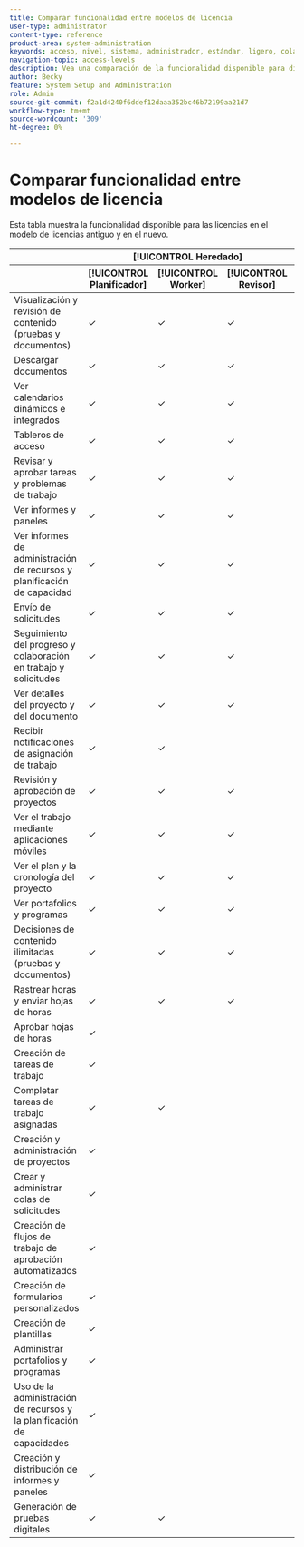 ```yaml
---
title: Comparar funcionalidad entre modelos de licencia
user-type: administrator
content-type: reference
product-area: system-administration
keywords: acceso, nivel, sistema, administrador, estándar, ligero, colaborador
navigation-topic: access-levels
description: Vea una comparación de la funcionalidad disponible para diferentes licencias en el modelo de licencias antiguo y en el nuevo.
author: Becky
feature: System Setup and Administration
role: Admin
source-git-commit: f2a1d4240f6ddef12daaa352bc46b72199aa21d7
workflow-type: tm+mt
source-wordcount: '309'
ht-degree: 0%

---
```


# Comparar funcionalidad entre modelos de licencia

Esta tabla muestra la funcionalidad disponible para las licencias en el modelo de licencias antiguo y en el nuevo.

<table style="table-layout:auto"> 
 <col> 
 <col> 
 <col> 
 <!--col> 
 <col> -->
 <col> 
 <col> 
 <col> 
 <thead> 
  <tr> 
   <th> </th> 
   <th colspan="3">[!UICONTROL Heredado]</th> 
   <!--<th>[!UICONTROL Requestor]</th> 
   <th>[!UICONTROL External]</th> -->
   <th colspan="3">[!UICONTROL Nuevo]</th> 
   </tr> 
 </thead> 
 <thead> 
  <tr> 
   <th> </th> 
   <th>[!UICONTROL Planificador]</th> 
   <th>[!UICONTROL Worker]</th> 
   <th>[!UICONTROL Revisor]</th> 
   <!--<th>[!UICONTROL Requestor]</th> 
   <th>[!UICONTROL External]</th> -->
   <th>[!UICONTROL Standard]</th> 
   <th>[!UICONTROL Luz]</th> 
   <th>[!UICONTROL Contributor]</th> 
  </tr> 
 </thead> 
 <tbody> 
  <tr> 
   <td>Visualización y revisión de contenido (pruebas y documentos)</td> 
   <td>✓</td> 
   <td>✓</td> 
   <td>✓</td> 
   <!--<td>✓</td> 
   <td></td> -->
   <td>✓</td> 
   <td>✓</td> 
   <td>✓</td> 
  </tr> 
  <tr> 
   <td>Descargar documentos</td> 
   <td>✓</td> 
   <td>✓</td> 
   <td>✓</td> 
   <!--<td></td> 
   <td></td> -->
   <td>✓</td> 
   <td>✓</td> 
   <td>✓</td> 
  </tr> 
  <tr> 
   <td>Ver calendarios dinámicos e integrados</td> 
   <td>✓</td> 
   <td>✓</td> 
   <td>✓</td> 
   <!--<td></td> 
   <td></td> -->
   <td>✓</td> 
   <td>✓</td> 
   <td>✓</td> 
  </tr> 
   <tr> 
   <td>Tableros de acceso</td> 
   <td>✓</td> 
   <td>✓</td> 
   <td>✓</td> 
   <!--<td></td> 
   <td></td> -->
   <td>✓</td> 
   <td>✓</td> 
   <td>✓</td> 
  </tr> 
  <tr> 
   <td>Revisar y aprobar tareas y problemas de trabajo</td> 
   <td>✓</td> 
   <td>✓</td> 
   <td>✓</td> 
   <!--<td></td> 
   <td></td> -->
   <td>✓</td> 
   <td>✓</td> 
   <td>✓</td> 
  </tr> 
  <tr> 
   <td>Ver informes y paneles</td> 
   <td>✓</td> 
   <td>✓</td> 
   <td>✓</td> 
   <!--<td></td> 
   <td></td> -->
   <td>✓</td> 
   <td>✓</td> 
   <td>✓</td> 
  </tr> 
  <tr> 
   <td>Ver informes de administración de recursos y planificación de capacidad</td> 
   <td>✓</td> 
   <td>✓</td> 
   <td>✓</td> 
   <!--<td></td> 
   <td></td> -->
   <td>✓</td> 
   <td>✓</td> 
   <td>✓</td> 
  </tr> 
  <tr> 
   <td>Envío de solicitudes</td> 
   <td>✓</td> 
   <td>✓</td> 
   <td>✓</td> 
   <!--<td></td> 
   <td></td> -->
   <td>✓</td> 
   <td>✓</td> 
   <td>✓</td> 
  </tr> 
  <tr> 
   <td>Seguimiento del progreso y colaboración en trabajo y solicitudes</td> 
   <td>✓</td> 
   <td>✓</td> 
   <td>✓</td> 
   <!--<td></td> 
   <td></td> -->
   <td>✓</td> 
   <td>✓</td> 
   <td>✓</td> 
  </tr> 
  <tr> 
   <td>Ver detalles del proyecto y del documento</td> 
   <td>✓</td> 
   <td>✓</td> 
   <td>✓</td> 
   <!--<td></td> 
   <td></td> -->
   <td>✓</td> 
   <td>✓</td> 
   <td>✓</td> 
  </tr> 
  <tr> 
   <td>Recibir notificaciones de asignación de trabajo</td> 
   <td>✓</td> 
   <td>✓</td> 
   <td></td> 
   <!--<td></td> 
   <td></td> -->
   <td>✓</td> 
   <td>✓</td> 
   <td>✓</td> 
  </tr> 
  <tr> 
   <td>Revisión y aprobación de proyectos</td> 
   <td>✓</td> 
   <td>✓</td> 
   <td>✓</td> 
   <!--<td></td> 
   <td></td> -->
   <td>✓</td> 
   <td>✓</td> 
   <td>✓</td> 
  </tr> 
  <tr> 
   <td>Ver el trabajo mediante aplicaciones móviles</td> 
   <td>✓</td> 
   <td>✓</td> 
   <td>✓</td> 
   <!--<td></td> 
   <td></td> -->
   <td>✓</td> 
   <td>✓</td> 
   <td>✓</td> 
  </tr> 
  <tr> 
   <td>Ver el plan y la cronología del proyecto</td> 
   <td>✓</td> 
   <td>✓</td> 
   <td>✓</td> 
   <!--<td></td> 
   <td></td> -->
   <td>✓</td> 
   <td>✓</td> 
   <td>✓</td> 
  </tr> 
  <tr> 
   <td>Ver portafolios y programas</td> 
   <td>✓</td> 
   <td>✓</td> 
   <td>✓</td> 
   <!--<td></td> 
   <td></td> -->
   <td>✓</td> 
   <td>✓</td> 
   <td></td> 
  </tr> 
  <tr> 
   <td>Decisiones de contenido ilimitadas (pruebas y documentos)</td> 
   <td>✓</td> 
   <td>✓</td> 
   <td>✓</td> 
   <!--<td></td> 
   <td></td> -->
   <td>✓</td> 
   <td>✓</td> 
   <td></td> 
  </tr> 
  <tr> 
   <td>Rastrear horas y enviar hojas de horas</td> 
   <td>✓</td> 
   <td>✓</td> 
   <td>✓</td> 
   <!--<td></td> 
   <td></td> -->
   <td>✓</td> 
   <td></td> 
   <td></td> 
  </tr> 
  <tr> 
   <td>Aprobar hojas de horas</td> 
   <td>✓</td> 
   <td></td> 
   <td></td> 
   <!--<td></td> 
   <td></td> -->
   <td>✓</td> 
   <td>✓</td> 
   <td></td> 
  </tr> 
   <td>Creación de tareas de trabajo</td> 
   <td>✓</td> 
   <td></td> 
   <td></td> 
   <!--<td></td> 
   <td></td> -->
   <td>✓</td> 
   <td></td> 
   <td></td> 
  </tr> 
  <tr> 
   <td>Completar tareas de trabajo asignadas</td> 
   <td>✓</td> 
   <td>✓</td> 
   <td></td> 
   <!--<td></td> 
   <td></td> -->
   <td>✓</td> 
   <td></td> 
   <td></td> 
  </tr> 
  <tr> 
   <td>Creación y administración de proyectos</td> 
   <td>✓</td> 
   <td></td> 
   <td></td> 
   <!--<td></td> 
   <td></td> -->
   <td>✓</td> 
   <td></td> 
   <td></td> 
  </tr> 
  <tr> 
   <td>Crear y administrar colas de solicitudes</td> 
   <td>✓</td> 
   <td></td> 
   <td></td> 
   <!--<td></td> 
   <td></td> -->
   <td>✓</td> 
   <td></td> 
   <td></td> 
  </tr> 
  <tr> 
   <td>Creación de flujos de trabajo de aprobación automatizados</td> 
   <td>✓</td> 
   <td></td> 
   <td></td> 
   <!--<td></td> 
   <td></td> -->
   <td>✓</td> 
   <td></td> 
   <td></td> 
  </tr> 
  <tr> 
   <td>Creación de formularios personalizados</td> 
   <td>✓</td> 
   <td></td> 
   <td></td> 
   <!--<td></td> 
   <td></td> -->
   <td>✓</td> 
   <td></td> 
   <td></td> 
  </tr> 
  <tr> 
   <td>Creación de plantillas</td> 
   <td>✓</td> 
   <td></td> 
   <td></td> 
   <!--<td></td> 
   <td></td> -->
   <td>✓</td> 
   <td></td> 
   <td></td> 
  </tr> 
  <tr> 
   <td>Administrar portafolios y programas</td> 
   <td>✓</td> 
   <td></td> 
   <td></td> 
   <!--<td></td> 
   <td></td> -->
   <td>✓</td> 
   <td></td> 
   <td></td> 
  </tr> 
  <tr> 
   <td>Uso de la administración de recursos y la planificación de capacidades</td> 
   <td>✓</td> 
   <td></td> 
   <td></td> 
   <!--<td></td> 
   <td></td> -->
   <td>✓</td> 
   <td></td> 
   <td></td> 
  </tr> 
  <tr> 
   <td>Creación y distribución de informes y paneles</td> 
   <td>✓</td> 
   <td></td> 
   <td></td> 
   <!--<td></td> 
   <td></td> -->
   <td>✓</td> 
   <td></td> 
   <td></td> 
  </tr> 
  <tr> 
   <td>Generación de pruebas digitales</td> 
   <td>✓</td> 
   <td>✓</td> 
   <td></td> 
   <!--<td></td> 
   <td></td> -->
   <td>✓</td> 
   <td></td> 
   <td></td> 
  </tr> 
  </tr> 
 </tbody> 
</table>


<!--WFPlanning is Ultimate only>
<!--Environment promotion is Prime and Ultimate only-->